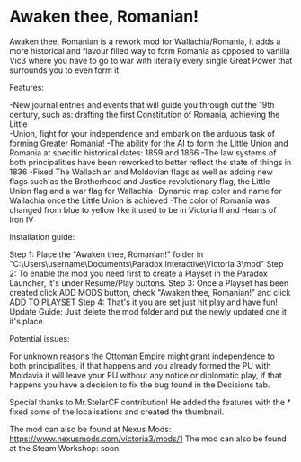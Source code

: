# Awaken thee, Romanian!
Awaken thee, Romanian is a rework mod for Wallachia/Romania, it adds a more historical and flavour filled way to form Romania as opposed to vanilla Vic3 where you have to go to war with literally every single Great Power that surrounds you to even form it.

Features:

   -New journal entries and events that will guide you through out the 19th century, such as: drafting the first Constitution of Romania, achieving the           Little     
   -Union, fight for your independence and embark on the arduous task of forming Greater Romania!
   -The ability for the AI to form the Little Union and Romania at specific historical dates: 1859 and 1866
   -The law systems of both principalities have been reworked to better reflect the state of things in 1836
   -Fixed The Wallachian and Moldovian flags as well as adding new flags such as the Brotherhood and Justice revolutionary flag, the Little Union flag and a     war flag for Wallachia
   -Dynamic map color and name for Wallachia once the Little Union is achieved
   -The color of Romania was changed from blue to yellow like it used to be in Victoria II and Hearts of Iron IV

Installation guide:

Step 1: Place the "Awaken thee, Romanian!" folder in "C:\Users\username\Documents\Paradox Interactive\Victoria 3\mod"
Step 2: To enable the mod you need first to create a Playset in the Paradox Launcher, it's under Resume/Play buttons.
Step 3: Once a Playset has been created click ADD MODS button, check "Awaken thee, Romanian!" and click ADD TO PLAYSET
Step 4: That's it you are set just hit play and have fun!
Update Guide: Just delete the mod folder and put the newly updated one it it's place.

Potential issues:

   For unknown reasons the Ottoman Empire might grant independence to both principalities, if that happens and you already formed the PU with Moldavia it will leave your PU without any notice or diplomatic play, if that happens you have a decision to fix the bug found in the Decisions tab.

Special thanks to Mr.StelarCF contribution! He added the features with the * fixed some of the localisations and created the thumbnail.

The mod can also be found at Nexus Mods: https://www.nexusmods.com/victoria3/mods/1
The mod can also be found at the Steam Workshop: soon
